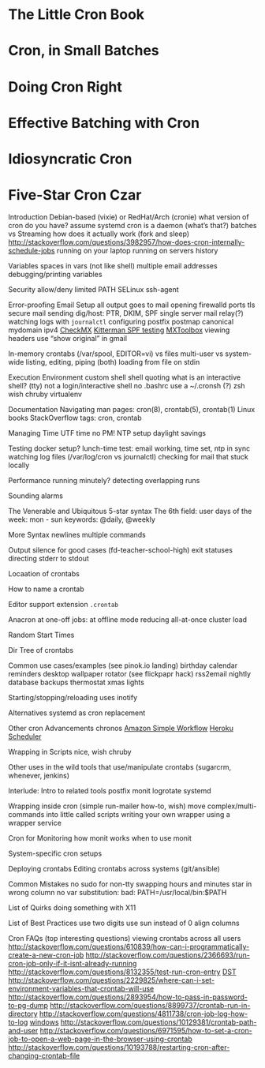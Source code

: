 # The Little Cron Book
# Cron, in Small Batches
# Doing Cron Right
# Effective Batching with Cron
# Idiosyncratic Cron
# Five-Star Cron Czar

Introduction
  Debian-based (vixie) or RedHat/Arch (cronie)
  what version of cron do you have?
  assume systemd
  cron is a daemon (what’s that?)
  batches vs Streaming
  how does it actually work (fork and sleep)
  http://stackoverflow.com/questions/3982957/how-does-cron-internally-schedule-jobs
  running on your laptop
  running on servers
  history

Variables
  spaces in vars (not like shell)
  multiple email addresses
  debugging/printing variables

Security
  allow/deny
  limited PATH
  SELinux
  ssh-agent

Error-proofing Email Setup
  all output goes to mail
  opening firewalld ports
  tls secure mail sending
  dig/host: PTR, DKIM, SPF
  single server mail relay(?)
  watching logs with `journalctl`
  configuring postfix
    postmap canonical
    mydomain
    ipv4
  [CheckMX](https://toolbox.googleapps.com/apps/checkmx/check?from=support.google.com&origin=checkmx-widget&domain=qldbs42.membean.com)
  [Kitterman SPF testing](http://www.kitterman.com/spf/validate.html?)
  [MXToolbox](http://mxtoolbox.com/SuperTool.aspx)
  viewing headers
    use “show original” in gmail

In-memory crontabs (/var/spool, EDITOR=vi) vs files
  multi-user vs system-wide
  listing, editing, piping (both)
  loading from file on stdin

Execution Environment
  custom shell
  shell quoting
  what is an interactive shell? (tty)
  not a login/interactive shell
  no .bashrc
  use a ~/.cronsh (?)
  zsh
  wish
  chruby
  virtualenv

Documentation
  Navigating man pages: cron(8), crontab(5), crontab(1)
  Linux books
  StackOverflow tags: cron, crontab

Managing Time
  UTF time
  no PM!
  NTP setup
  daylight savings

Testing
  docker setup?
  lunch-time test: email working, time set, ntp in sync
  watching log files (/var/log/cron vs journalctl)
  checking for mail that stuck locally

Performance
  running minutely?
  detecting overlapping runs

Sounding alarms

The Venerable and Ubiquitous 5-star syntax
  The 6th field: user
  days of the week: mon - sun
  keywords: @daily, @weekly

More Syntax
  newlines
  multiple commands

Output
  silence for good cases (fd-teacher-school-high)
  exit statuses
  directing stderr to stdout

Locaation of crontabs

How to name a crontab

Editor support
  extension `.crontab`

Anacron
  at
  one-off jobs: at
  offline mode
  reducing all-at-once cluster load

Random Start Times

Dir Tree of crontabs

Common use cases/examples (see pinok.io landing)
  birthday calendar
  reminders
  desktop wallpaper rotator (see flickpapr hack)
  rss2email
  nightly database backups
  thermostat
  xmas lights

Starting/stopping/reloading
  uses inotify

Alternatives
  systemd as cron replacement

Other cron Advancements
  chronos
  [Amazon Simple Workflow](https://www.youtube.com/watch?v=3PsY7_ttcKk&feature=youtu.be)
  [Heroku Scheduler](https://devcenter.heroku.com/articles/scheduler)

Wrapping in Scripts
  nice, wish
  chruby

Other uses in the wild
  tools that use/manipulate crontabs (sugarcrm, whenever, jenkins)

Interlude: Intro to related tools
  postfix
  monit
  logrotate
  systemd

Wrapping inside cron (simple run-mailer how-to, wish)
  move complex/multi-commands into little called scripts
  writing your own wrapper
  using a wrapper service

Cron for Monitoring
  how monit works
  when to use monit

System-specific cron setups

Deploying crontabs
  Editing crontabs across systems (git/ansible)

Common Mistakes
  no sudo for non-tty
  swapping hours and minutes
  star in wrong column
  no var substitution: bad: PATH=/usr/local/bin:$PATH

List of Quirks
  doing something with X11

List of Best Practices
  use two digits
  use sun instead of 0
  align columns

Cron FAQs (top interesting questions)
  viewing crontabs across all users
  http://stackoverflow.com/questions/610839/how-can-i-programmatically-create-a-new-cron-job
  http://stackoverflow.com/questions/2366693/run-cron-job-only-if-it-isnt-already-running
  http://stackoverflow.com/questions/8132355/test-run-cron-entry
  [DST](http://stackoverflow.com/questions/13195999/daylight-savings-and-cron)
  http://stackoverflow.com/questions/2229825/where-can-i-set-environment-variables-that-crontab-will-use
  http://stackoverflow.com/questions/2893954/how-to-pass-in-password-to-pg-dump
  http://stackoverflow.com/questions/8899737/crontab-run-in-directory
  http://stackoverflow.com/questions/4811738/cron-job-log-how-to-log
  [windows](http://stackoverflow.com/questions/707184/how-do-you-run-a-crontab-in-cygwin-on-windows)
  http://stackoverflow.com/questions/10129381/crontab-path-and-user
  http://stackoverflow.com/questions/6971595/how-to-set-a-cron-job-to-open-a-web-page-in-the-browser-using-crontab
  http://stackoverflow.com/questions/10193788/restarting-cron-after-changing-crontab-file
